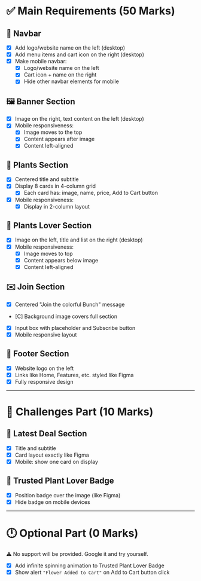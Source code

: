 # ✅ Main Requirements (50 Marks)

## 🧭 Navbar

- [x] Add logo/website name on the left (desktop)
- [x] Add menu items and cart icon on the right (desktop)
- [x] Make mobile navbar:
  - [x] Logo/website name on the left
  - [x] Cart icon + name on the right
  - [x] Hide other navbar elements for mobile

## 🖼️ Banner Section

- [x] Image on the right, text content on the left (desktop)
- [x] Mobile responsiveness:
  - [x] Image moves to the top
  - [x] Content appears after image
  - [x] Content left-aligned

## 🌿 Plants Section

- [x] Centered title and subtitle
- [x] Display 8 cards in 4-column grid
  - [x] Each card has: image, name, price, Add to Cart button
- [x] Mobile responsiveness:
  - [x] Display in 2-column layout

## 💚 Plants Lover Section

- [x] Image on the left, title and list on the right (desktop)
- [x] Mobile responsiveness:
  - [x] Image moves to top
  - [x] Content appears below image
  - [x] Content left-aligned

## ✉️ Join Section

- [x] Centered "Join the colorful Bunch" message
- [C] Background image covers full section
- [x] Input box with placeholder and Subscribe button
- [x] Mobile responsive layout

## 🦶 Footer Section

- [x] Website logo on the left
- [x] Links like Home, Features, etc. styled like Figma
- [x] Fully responsive design

---

# 🧪 Challenges Part (10 Marks)

## 🔖 Latest Deal Section

- [x] Title and subtitle
- [x] Card layout exactly like Figma
- [x] Mobile: show one card on display

## 🥇 Trusted Plant Lover Badge

- [x] Position badge over the image (like Figma)
- [x] Hide badge on mobile devices

---

# 🕛 Optional Part (0 Marks)

⚠️ No support will be provided. Google it and try yourself.

- [x] Add infinite spinning animation to Trusted Plant Lover Badge
- [x] Show alert `"Flower Added to Cart"` on Add to Cart button click
